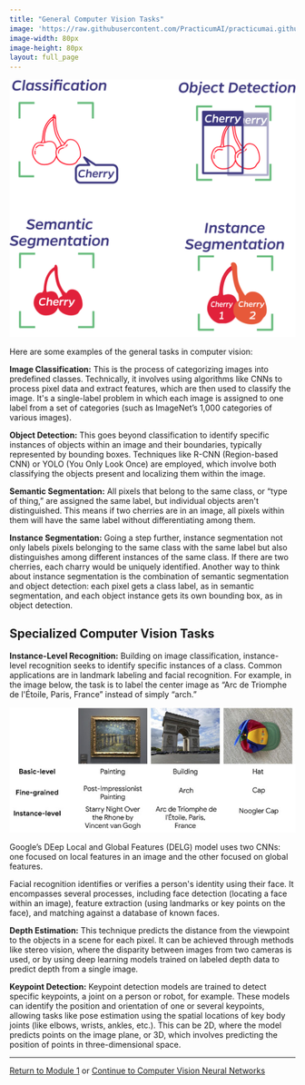 ```yaml
---
title: "General Computer Vision Tasks"
image: 'https://raw.githubusercontent.com/PracticumAI/practicumai.github.io/main/images/icons/practicumai_computer_vision.png'
image-width: 80px
image-height: 80px
layout: full_page
---
```


![Diagram showing computer vision tasks: classification, object detection, semantic segmentation, and instance segmentation.](/images/computer_vision_tasks.png)

Here are some examples of the general tasks in computer vision:

**Image Classification:** This is the process of categorizing images into predefined classes. Technically, it involves using algorithms like CNNs to process pixel data and extract features, which are then used to classify the image. It's a single-label problem in which each image is assigned to one label from a set of categories (such as ImageNet’s 1,000 categories of various images).

**Object Detection:** This goes beyond classification to identify specific instances of objects within an image and their boundaries, typically represented by bounding boxes. Techniques like R-CNN (Region-based CNN) or YOLO (You Only Look Once) are employed, which involve both classifying the objects present and localizing them within the image.

**Semantic Segmentation:** All pixels that belong to the same class, or “type of thing,” are assigned the same label, but individual objects aren't distinguished. This means if two cherries are in an image, all pixels within them will have the same label without differentiating among them.

**Instance Segmentation:** Going a step further, instance segmentation not only labels pixels belonging to the same class with the same label but also distinguishes among different instances of the same class. If there are two cherries, each charry would be uniquely identified. Another way to think about instance segmentation is the combination of semantic segmentation and object detection: each pixel gets a class label, as in semantic segmentation, and each object instance gets its own bounding box, as in object detection.

## Specialized Computer Vision Tasks

**Instance-Level Recognition:** Building on image classification, instance-level recognition seeks to identify specific instances of a class. Common applications are in landmark labeling and facial recognition. For example, in the image below, the task is to label the center image as “Arc de Triomphe de l'Étoile, Paris, France” instead of simply “arch.”

![Three types of image recognition problems, with different levels of label granularity (basic, fine-grained, instance-level), for objects from the artwork, landmark, and product domains. Source Google Research](/images/computer_vision_instance_level.png)

Google’s DEep Local and Global Features (DELG) model uses two CNNs: one focused on local features in an image and the other focused on global features.

Facial recognition identifies or verifies a person's identity using their face. It encompasses several processes, including face detection (locating a face within an image), feature extraction (using landmarks or key points on the face), and matching against a database of known faces.

**Depth Estimation:** This technique predicts the distance from the viewpoint to the objects in a scene for each pixel. It can be achieved through methods like stereo vision, where the disparity between images from two cameras is used, or by using deep learning models trained on labeled depth data to predict depth from a single image.

**Keypoint Detection:** Keypoint detection models are trained to detect specific keypoints, a joint on a person or robot, for example. These models can identify the position and orientation of one or several keypoints, allowing tasks like pose estimation using the spatial locations of key body joints (like elbows, wrists, ankles, etc.). This can be 2D, where the model predicts points on the image plane, or 3D, which involves predicting the position of points in three-dimensional space.

---

[Return to Module 1](01_computer_vision_concepts.md) or [Continue to Computer Vision Neural Networks](01.2_cv_networks.md)
